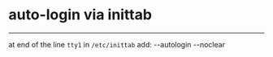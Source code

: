 # auto-login via inittab
----------------------------
at end of the line `tty1` in `/etc/inittab` add:
--autologin <username> --noclear
